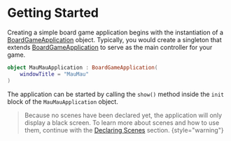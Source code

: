 [MauMauRules]: https://en.wikipedia.org/wiki/Mau_Mau_(card_game)
[BGW]: https://github.com/tudo-aqua/bgw
[JavaFX 17]: https://openjfx.io/openjfx-docs/
[AzulZuluOpenJDK]: https://www.azul.com/downloads/?version=java-11-lts&package=jdk-fx#download-openjdk
[Mac M1]: https://www.azul.com/downloads/?version=java-11-lts&os=macos&architecture=arm-64-bit&package=jdk-fx#download-openjdk
[BoardGameApplicationKDoc]: /docs/tools.aqua.bgw.core/-board-game-application/index.html
[BoardGameSceneKDoc]: /docs/tools.aqua.bgw.core/-board-game-scene/index.html
[MenuSceneKDoc]: /docs/tools.aqua.bgw.core/-menu-scene/index.html
[GameComponentKDoc]: /docs/tools.aqua.bgw.components.gamecomponentviews/-game-component-view/index.html
[StaticComponentViewKDoc]: /docs/tools.aqua.bgw.components/-static-component-view/index.html
[LabelKDoc]: /docs/tools.aqua.bgw.components.uicomponents/-label/index.html
[ButtonKDoc]: /docs/tools.aqua.bgw.components.uicomponents/-button/index.html
[ContainerKDoc]: /docs/tools.aqua.bgw.components.container/-game-component-container/index.html
[CardStackKDoc]: /docs/tools.aqua.bgw.components.container/-card-stack/index.html
[LinearLayoutKDoc]: /docs/tools.aqua.bgw.components.container/-linear-layout/index.html
[showGameSceneKDoc]: /docs/tools.aqua.bgw.core/-board-game-application/show-game-scene.html
[showMenuSceneKDoc]: /docs/tools.aqua.bgw.core/-board-game-application/show-menu-scene.html
[showKDoc]: /docs/tools.aqua.bgw.core/-board-game-application/show.html
[addComponentsKDoc]: /docs/tools.aqua.bgw.core/-scene/add-components.html
[UIComponentDoc]: /guides/components/uicomponents
[LayoutViewDoc]: /guides/components/layout
[VisualsDoc]: /guides/concepts/visual
[DeclaringScenes]: /guides/declaring-scenes

# Getting Started

Creating a simple board game application begins with the instantiation of a [BoardGameApplication][BoardGameApplicationKDoc] object. Typically, you would create a singleton that extends [BoardGameApplication][BoardGameApplicationKDoc] to serve as the main controller for your game.

```kotlin
object MauMauApplication : BoardGameApplication(
    windowTitle = "MauMau"
)
```

The application can be started by calling the `show()` method inside the `init` block of the `MauMauApplication` object.

<!-- ```kotlin
object MauMauApplication : BoardGameApplication(
    windowTitle = "MauMau"
) {
    init {
        show()
    }
}
``` -->

> Because no scenes have been declared yet, the application will only display a black screen. To learn more about scenes and how to use them, continue with the [Declaring Scenes][DeclaringScenes] section.
> {style="warning"}
